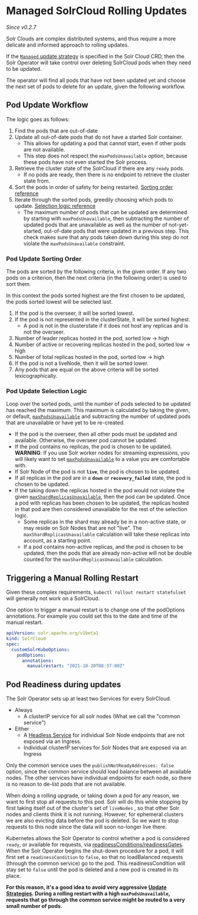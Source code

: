 <!--
    Licensed to the Apache Software Foundation (ASF) under one or more
    contributor license agreements.  See the NOTICE file distributed with
    this work for additional information regarding copyright ownership.
    The ASF licenses this file to You under the Apache License, Version 2.0
    the "License"); you may not use this file except in compliance with
    the License.  You may obtain a copy of the License at

        http://www.apache.org/licenses/LICENSE-2.0

    Unless required by applicable law or agreed to in writing, software
    distributed under the License is distributed on an "AS IS" BASIS,
    WITHOUT WARRANTIES OR CONDITIONS OF ANY KIND, either express or implied.
    See the License for the specific language governing permissions and
    limitations under the License.
 -->

# Managed SolrCloud Rolling Updates
_Since v0.2.7_

Solr Clouds are complex distributed systems, and thus require a more delicate and informed approach to rolling updates.

If the [`Managed` update strategy](solr-cloud-crd.md#update-strategy) is specified in the Solr Cloud CRD, then the Solr Operator will take control over deleting SolrCloud pods when they need to be updated.

The operator will find all pods that have not been updated yet and choose the next set of pods to delete for an update, given the following workflow.

## Pod Update Workflow

The logic goes as follows:

1. Find the pods that are out-of-date
1. Update all out-of-date pods that do not have a started Solr container.
    - This allows for updating a pod that cannot start, even if other pods are not available.
    - This step does not respect the `maxPodsUnavailable` option, because these pods have not even started the Solr process.
1. Retrieve the cluster state of the SolrCloud if there are any `ready` pods.
    - If no pods are ready, then there is no endpoint to retrieve the cluster state from.
1. Sort the pods in order of safety for being restarted. [Sorting order reference](#pod-update-sorting-order)
1. Iterate through the sorted pods, greedily choosing which pods to update. [Selection logic reference](#pod-update-selection-logic)
    - The maximum number of pods that can be updated are determined by starting with `maxPodsUnavailable`,
    then subtracting the number of updated pods that are unavailable as well as the number of not-yet-started, out-of-date pods that were updated in a previous step.
    This check makes sure that any pods taken down during this step do not violate the `maxPodsUnavailable` constraint.
    

### Pod Update Sorting Order

The pods are sorted by the following criteria, in the given order.
If any two pods on a criterion, then the next criteria (in the following order) is used to sort them.

In this context the pods sorted highest are the first chosen to be updated, the pods sorted lowest will be selected last.

1. If the pod is the overseer, it will be sorted lowest.
1. If the pod is not represented in the clusterState, it will be sorted highest.
    - A pod is not in the clusterstate if it does not host any replicas and is not the overseer.
1. Number of leader replicas hosted in the pod, sorted low -> high
1. Number of active or recovering replicas hosted in the pod, sorted low -> high
1. Number of total replicas hosted in the pod, sorted low -> high
1. If the pod is not a liveNode, then it will be sorted lower.
1. Any pods that are equal on the above criteria will be sorted lexicographically.

### Pod Update Selection Logic

Loop over the sorted pods, until the number of pods selected to be updated has reached the maximum.
This maximum is calculated by taking the given, or default, [`maxPodsUnavailable`](solr-cloud-crd.md#update-strategy) and subtracting the number of updated pods that are unavailable or have yet to be re-created.
   - If the pod is the overseer, then all other pods must be updated and available.
   Otherwise, the overseer pod cannot be updated.
   - If the pod contains no replicas, the pod is chosen to be updated.  
   **WARNING**: If you use Solr worker nodes for streaming expressions, you will likely want to set [`maxPodsUnavailable`](solr-cloud-crd.md#update-strategy) to a value you are comfortable with.
   - If Solr Node of the pod is not **`live`**, the pod is chosen to be updated.
   - If all replicas in the pod are in a **`down`** or **`recovery_failed`** state, the pod is chosen to be updated.
   - If the taking down the replicas hosted in the pod would not violate the given [`maxShardReplicasUnavailable`](solr-cloud-crd.md#update-strategy), then the pod can be updated.
   Once a pod with replicas has been chosen to be updated, the replicas hosted in that pod are then considered unavailable for the rest of the selection logic.
        - Some replicas in the shard may already be in a non-active state, or may reside on Solr Nodes that are not "live".
        The `maxShardReplicasUnavailable` calculation will take these replicas into account, as a starting point.
        - If a pod contains non-active replicas, and the pod is chosen to be updated, then the pods that are already non-active will not be double counted for the `maxShardReplicasUnavailable` calculation.

## Triggering a Manual Rolling Restart

Given these complex requirements, `kubectl rollout restart statefulset` will generally not work on a SolrCloud.

One option to trigger a manual restart is to change one of the podOptions annotations. For example you could set this to the date and time of the manual restart.


```yaml
apiVersion: solr.apache.org/v1beta1
kind: SolrCloud
spec:
  customSolrKubeOptions:
    podOptions:
      annotations:
        manualrestart: "2021-10-20T08:37:00Z"
```

## Pod Readiness during updates

The Solr Operator sets up at least two Services for every SolrCloud.
- Always
  - A clusterIP service for all solr nodes (What we call the "common service")
- Either
  - A [Headless Service](https://kubernetes.io/docs/concepts/services-networking/service/#headless-services) for individual Solr Node endpoints that are not exposed via an Ingress.
  - Individual clusterIP services for Solr Nodes that are exposed via an Ingress

Only the common service uses the `publishNotReadyAddresses: false` option, since the common service should load balance between all available nodes.
The other services have individual endpoints for each node, so there is no reason to de-list pods that are not available.

When doing a rolling upgrade, or taking down a pod for any reason, we want to first stop all requests to this pod.
Solr will do this while stopping by first taking itself out of the cluster's set of `liveNodes` , so that other Solr nodes and clients think it is not running.
However, for ephemeral clusters we are also evicting data before the pod is deleted. So we want to stop requests to this node since the data will soon no-longer live there.

Kubernetes allows the Solr Operator to control whether a pod is considered `ready`, or available for requests, via [readinessConditions/readinessGates](https://kubernetes.io/docs/concepts/workloads/pods/pod-lifecycle/#pod-readiness-gate).
When the Solr Operator begins the shut-down procedure for a pod, it will first set a `readinessCondition` to `false`, so that no loadBalanced requests (through the common service) go to the pod.
This readinessCondition will stay set to `false` until the pod is deleted and a new pod is created in its place.

**For this reason, it's a good idea to avoid very aggressive [Update Strategies](solr-cloud-crd.md#update-strategy).
During a rolling restart with a high `maxPodsUnavailable`, requests that go through the common service might be routed to a very small number of pods.**
